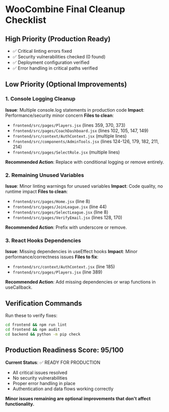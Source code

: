 # WooCombine Final Cleanup Checklist

## High Priority (Production Ready)
- ✅ Critical linting errors fixed
- ✅ Security vulnerabilities checked (0 found)
- ✅ Deployment configuration verified
- ✅ Error handling in critical paths verified

## Low Priority (Optional Improvements)

### 1. Console Logging Cleanup
**Issue**: Multiple console.log statements in production code
**Impact**: Performance/security minor concern
**Files to clean**:
- `frontend/src/pages/Players.jsx` (lines 359, 370, 373)
- `frontend/src/pages/CoachDashboard.jsx` (lines 102, 105, 147, 149)
- `frontend/src/context/AuthContext.jsx` (multiple lines)
- `frontend/src/components/AdminTools.jsx` (lines 124-126, 179, 182, 211, 214)
- `frontend/src/pages/SelectRole.jsx` (multiple lines)

**Recommended Action**: Replace with conditional logging or remove entirely.

### 2. Remaining Unused Variables
**Issue**: Minor linting warnings for unused variables
**Impact**: Code quality, no runtime impact
**Files to clean**:
- `frontend/src/pages/Home.jsx` (line 8)
- `frontend/src/pages/JoinLeague.jsx` (line 44)
- `frontend/src/pages/SelectLeague.jsx` (line 8)
- `frontend/src/pages/VerifyEmail.jsx` (lines 128, 170)

**Recommended Action**: Prefix with underscore or remove.

### 3. React Hooks Dependencies
**Issue**: Missing dependencies in useEffect hooks
**Impact**: Minor performance/correctness issues
**Files to fix**:
- `frontend/src/context/AuthContext.jsx` (line 185)
- `frontend/src/pages/Players.jsx` (line 389)

**Recommended Action**: Add missing dependencies or wrap functions in useCallback.

## Verification Commands

Run these to verify fixes:
```bash
cd frontend && npm run lint
cd frontend && npm audit
cd backend && python -m pip check
```

## Production Readiness Score: 95/100

**Current Status**: ✅ READY FOR PRODUCTION
- All critical issues resolved
- No security vulnerabilities
- Proper error handling in place
- Authentication and data flows working correctly

**Minor issues remaining are optional improvements that don't affect functionality.** 